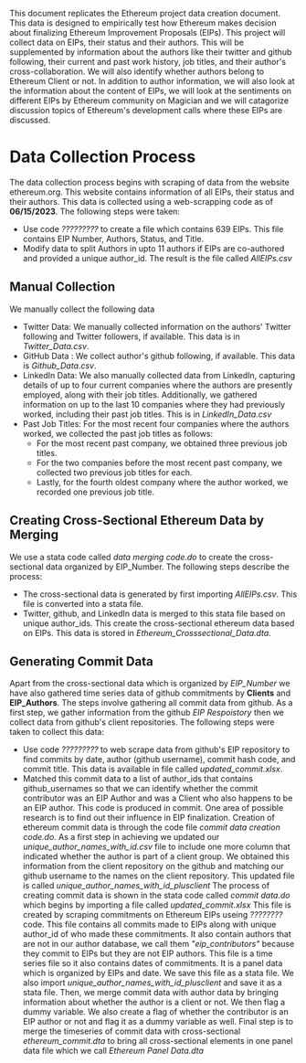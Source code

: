 This document replicates the Ethereum project data creation document. This data is designed to empirically test how Ethereum makes decision about finalizing Ethereum Improvement Proposals (EIPs). This project will collect data on EIPs, their status and their authors. This will be supplemented by information about the authors like their twitter and github following, their current and past work history, job titles, and their author's cross-collaboration. We will also identify whether authors belong to Ethereum Client or not. In addition to author information, we will also look at the information about the content of EIPs, we will look at the sentiments on different EIPs by Ethereum community on Magician and we will catagorize discussion topics of Ethereum's development calls where these EIPs are discussed. 
# Data Collection Process
The data collection process begins with scraping of data from the website ethereum.org. This website contains information of all EIPs, their status and their authors. This data is collected using a web-scrapping code as of **06/15/2023**. The following steps were taken:
* Use code *?????????* to create a file which contains 639 EIPs. This file contains EIP Number, Authors, Status, and Title.
* Modify data to split Authors in upto 11 authors if EIPs are co-authored and provided a unique author_id. The result is the file called *AllEIPs.csv* 
## Manual Collection
We manually collect the following data
* Twitter Data: We manually collected information on the authors' Twitter following and Twitter followers, if available. This data is in *Twitter_Data.csv*.
* GitHub Data : We collect author's github following, if available. This data is *Github_Data.csv*.
* LinkedIn Data: We also manually collected data from LinkedIn, capturing details of up to four current companies where the authors are presently employed, along with their job titles. Additionally, we gathered information on up to the last 10 companies where they had previously worked, including their past job titles. This is in *LinkedIn_Data.csv*
* Past Job Titles: For the most recent four companies where the authors worked, we collected the past job titles as follows:
  - For the most recent past company, we obtained three previous job titles.
  - For the two companies before the most recent past company, we collected two previous job titles for each.
  - Lastly, for the fourth oldest company where the author worked, we recorded one previous job title.
## Creating Cross-Sectional Ethereum Data by Merging 
We use a stata code called *data merging code.do* to create the cross-sectional data organized by EIP_Number. The following steps describe the process:
* The cross-sectional data is generated by first importing *AllEIPs.csv*. This file is converted into a stata file.
* Twitter, github, and LinkedIn data is merged to this stata file based on unique author_ids. This create the cross-sectional ethereum data based on EIPs. This data is stored in *Ethereum_Crosssectional_Data.dta*. 
## Generating Commit Data
Apart from the cross-sectional data which is organized by *EIP_Number* we have also gathered time series data of github commitments by **Clients** and **EIP_Authors**. The steps involve gathering all commit data from github. As a first step, we gather information from the github *EIP Respoistory* then we collect data from github's client repositories.  The following steps were taken to collect this data:
* Use code *?????????* to web scrape data from github's EIP repository to find commits by date, author (github username), commit hash code, and commit title. This data is available in file called *updated_commit.xlsx*.
* Matched this commit data to a list of author_ids that contains github_usernames so that we can identify whether the commit contributor was an EIP Author and was a Client who also happens to be an EIP author. This code is produced in commit. One area of possible research is to find out their influence in EIP finalization. Creation of ethereum commit data is through the code file *commit data creation code.do*. As a first step in achieving we updated our *unique_author_names_with_id.csv* file to include one more column that indicated whether the author is part of a client group. We obtained this information from the client repository on the github and matching our github username to the names on the client repository. This updated file is called *unique_author_names_with_id_plusclient* The process of creating commit data is shown in the stata code called *commit data.do* which begins by importing a file called *updated_commit.xlsx* This file is created by scraping commitments on Ethereum EIPs useing *????????* code. This file contains all commits made to EIPs along with unique author_id of who made these commitments. It also contain authors that are not in our author database, we call them *"eip_contributors"* because they commit to EIPs but they are not EIP authors. This file is a time series file so it also contains dates of commitments. It is a panel data which is organized by EIPs and date. We save this file as a stata file. We also import *unique_author_names_with_id_plusclient* and save it as a stata file. Then, we merge commit data with author data by bringing information about whether the author is a client or not. We then flag a dummy variable. We also create a flag of whether the contributor is an EIP author or not and flag it as a dummy variable as well. Final step is to merge the timeseries of commit data with cross-sectional *ethereum_commit.dta* to bring all cross-sectional elements in one panel data file which we call *Ethereum Panel Data.dta*
